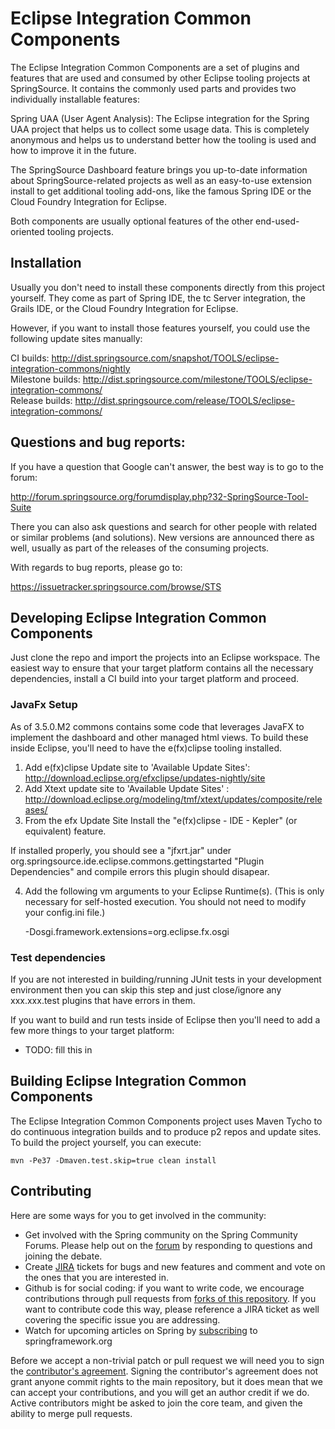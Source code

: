 # Eclipse Integration Common Components
      
  The Eclipse Integration Common Components are a set of plugins and features that are used and
  consumed by other Eclipse tooling projects at SpringSource. It contains the commonly used parts
  and provides two individually installable features:

  Spring UAA (User Agent Analysis): The Eclipse integration for the Spring UAA project that helps
  us to collect some usage data. This is completely anonymous and helps us to understand better how
  the tooling is used and how to improve it in the future.

  The SpringSource Dashboard feature brings you up-to-date information about SpringSource-related
  projects as well as an easy-to-use extension install to get additional tooling add-ons, like the
  famous Spring IDE or the Cloud Foundry Integration for Eclipse.

  Both components are usually optional features of the other end-used-oriented tooling projects.

## Installation

  Usually you don't need to install these components directly from this project yourself. They come
  as part of Spring IDE, the tc Server integration, the Grails IDE, or the Cloud Foundry Integration
  for Eclipse.

  However, if you want to install those features yourself, you could use the following update
  sites manually:

  CI builds: http://dist.springsource.com/snapshot/TOOLS/eclipse-integration-commons/nightly  
  Milestone builds: http://dist.springsource.com/milestone/TOOLS/eclipse-integration-commons/  
  Release builds: http://dist.springsource.com/release/TOOLS/eclipse-integration-commons/
  
## Questions and bug reports:

  If you have a question that Google can't answer, the best way is to go to the forum:

  http://forum.springsource.org/forumdisplay.php?32-SpringSource-Tool-Suite

  There you can also ask questions and search for other people with related or similar problems
  (and solutions). New versions are announced there as well, usually as part of the releases
  of the consuming projects.

  With regards to bug reports, please go to:

  https://issuetracker.springsource.com/browse/STS

## Developing Eclipse Integration Common Components

  Just clone the repo and import the projects into an Eclipse workspace. The easiest way to ensure
  that your target platform contains all the necessary dependencies, install a CI build into
  your target platform and proceed.
  
### JavaFx Setup

  As of 3.5.0.M2 commons contains some code that leverages JavaFX to implement the dashboard and other 
  managed html views. To build these inside Eclipse, you'll need to have the e(fx)clipse tooling installed.
  
  1. Add e(fx)clipse Update site to 'Available Update Sites': http://download.eclipse.org/efxclipse/updates-nightly/site
  2. Add Xtext update site to 'Available Update Sites' : http://download.eclipse.org/modeling/tmf/xtext/updates/composite/releases/
  3. From the efx Update Site Install the "e(fx)clipse - IDE - Kepler" (or equivalent) feature.

  If installed properly, you should see a "jfxrt.jar" under org.springsource.ide.eclipse.commons.gettingstarted 
  "Plugin Dependencies" and compile errors this plugin should disapear.

  4. Add the following vm arguments to your Eclipse Runtime(s). (This is only necessary for self-hosted execution. You should not need to modify your config.ini file.)

      -Dosgi.framework.extensions=org.eclipse.fx.osgi

### Test dependencies

If you are not interested in building/running JUnit tests in your development environment then you can skip this step and just close/ignore any xxx.xxx.test plugins that have errors in them.

If you want to build and run tests inside of Eclipse then you'll need to add a few more things to your target platform:

   - TODO: fill this in


## Building Eclipse Integration Common Components
  
  The Eclipse Integration Common Components project uses Maven Tycho to do continuous integration
  builds and to produce p2 repos and update sites. To build the project yourself, you can execute:

  `mvn -Pe37 -Dmaven.test.skip=true clean install`

## Contributing

  Here are some ways for you to get involved in the community:

  * Get involved with the Spring community on the Spring Community Forums.  Please help out on the [forum](http://forum.springsource.org/forumdisplay.php?32-SpringSource-Tool-Suite) by responding to questions and joining the debate.
  * Create [JIRA](https://issuetracker.springsource.com/browse/STS) tickets for bugs and new features and comment and vote on the ones that you are interested in.  
  * Github is for social coding: if you want to write code, we encourage contributions through pull requests from [forks of this repository](http://help.github.com/forking/). If you want to contribute code this way, please reference a JIRA ticket as well covering the specific issue you are addressing.
  * Watch for upcoming articles on Spring by [subscribing](http://www.springsource.org/node/feed) to springframework.org

Before we accept a non-trivial patch or pull request we will need you to sign the [contributor's agreement](https://support.springsource.com/spring_eclipsecla_committer_signup). Signing the contributor's agreement does not grant anyone commit rights to the main repository, but it does mean that we can accept your contributions, and you will get an author credit if we do. Active contributors might be asked to join the core team, and given the ability to merge pull requests.
